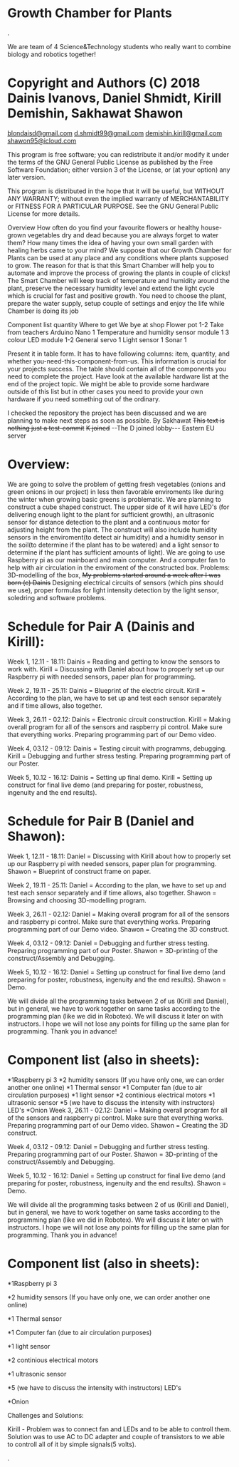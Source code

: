 # Growth Chamber for Plants
.

We are team of 4 Science&Technology students who really want to combine biology and robotics together!

# Copyright and Authors (C) 2018 Dainis Ivanovs, Daniel Shmidt, Kirill Demishin, Sakhawat Shawon
blondaisd@gmail.com
d.shmidt99@gmail.com
demishin.kirill@gmail.com
shawon95@icloud.com

This program is free software; you can redistribute it and/or modify it under the terms of the GNU General Public License as published by the Free Software Foundation; either version 3 of the License, or (at your option) any later version.

This program is distributed in the hope that it will be useful, but WITHOUT ANY WARRANTY; without even the implied warranty of MERCHANTABILITY or FITNESS FOR A PARTICULAR PURPOSE. See the
GNU General Public License for more details.

Overview
How often do you find your favourite flowers or healthy house-grown vegetables dry and dead because you are always forget to water them? How many times the idea of having your own small garden with healing herbs came to your mind? 
We suppose that our Growth Chamber for Plants can be used at any place and any conditions where plants supposed to grow. The reason for that is that this Smart Chamber will help you to automate and improve the process of growing the plants in couple of clicks!
The Smart Chamber will keep track of temperature and humidity around the plant, preserve the necessary humidity level and extend the light cycle which is crucial for fast and positive growth.
You need to choose the plant, prepare the water supply, setup couple of settings and enjoy the life while Chamber is doing its job

Component list
quantity
Where to get
We bye at shop
Flower pot
1-2
Take from teachers
Arduino Nano
1
Temperature and humidity sensor module
1
3 colour LED module
1-2
General servo
1
Light sensor
1
Sonar
1

Present it in table form. It has to have following columns: item, quantity, and whether you-need-this-component-from-us. This information is crucial for your projects success. The table should contain all of the components you need to complete the project. Have look at the available hardware list at the end of the project topic. We might be able to provide some hardware outside of this list but in other cases you need to provide your own hardware if you need something out of the ordinary.

I checked the repository the project has been discussed and we are planning to make next steps as soon as possible. By Sakhawat
~~This text is nothing just a test-commit~~
~~K joined~~
--The D joined lobby---
Eastern EU server


# Overview:
We are going to solve the problem of getting fresh vegetables (onions and green onions in our project)
in less then favorable enviroments like during the winter when growing basic greens is problematic.
We are planning to construct a cube shaped construct. The upper side of it will have LED's (for delivering enough light to the plant for sufficient growth),
an ultrasonic sensor for distance detection to the plant and a continuous motor for adjusting height from the plant.
The construct will also include humidity sensors in the enviroment(to detect air humidity) and a humidity sensor in the soil(to determine
if the plant has to be watered) and a light sensor to determine if the plant has sufficient amounts of light). We are going to use Raspberry pi as our mainboard and main computer.
And a computer fan to help with air circulation in the enviroment of the constructed box. Problems: 3D-modelling of the box, ~~My problems started around a week after I was born (c) Dainis~~
Designing electrical circuits of sensors (which pins should we use), proper formulas for light intensity detection by the light sensor, soledring and software problems. 

# Schedule for Pair A (Dainis and Kirill):


Week 1, 12.11 - 18.11: 
Dainis = Reading and getting to know the sensors to work with.
Kirill = Discussing with Daniel about how to properly set up our Raspberry pi with
needed sensors, paper plan for programming.

Week 2, 19.11 - 25.11: 
Dainis = Blueprint of the electric circuit.
Kirill = According to the plan, we have to set up and test each sensor separately and if time allows, also together.

Week 3, 26.11 - 02.12: 
Dainis = Electronic circuit construction.
Kirill = Making overall program for all of the sensors and raspberry pi control. Make sure that everything works.
Preparing programming part of our Demo video.

Week 4, 03.12 - 09.12: 
Dainis = Testing circuit with programms, debugging.
Kirill = Debugging and further stress testing. Preparing programming part of our Poster.

Week 5, 10.12 - 16.12:
Dainis = Setting up final demo.
Kirill = Setting up construct for final live demo (and preparing for poster, robustness, ingenuity and the end results).

# Schedule for Pair B (Daniel and Shawon):


Week 1, 12.11 - 18.11: 
Daniel = Discussing with Kirill about how to properly set up our Raspberry pi with
needed sensors, paper plan for programming.
Shawon = Blueprint of construct frame on paper.

Week 2, 19.11 - 25.11: 
Daniel = According to the plan, we have to set up and test each sensor separately and if time allows, also together.
Shawon = Browsing and choosing 3D-modelling program.

Week 3, 26.11 - 02.12: 
Daniel = Making overall program for all of the sensors and raspberry pi control. Make sure that everything works. Preparing
programming part of our Demo video.
Shawon = Creating the 3D construct.

Week 4, 03.12 - 09.12: 
Daniel = Debugging and further stress testing. Preparing programming part of our Poster.
Shawon = 3D-printing of the construct/Assembly and Debugging.

Week 5, 10.12 - 16.12: 
Daniel = Setting up construct for final live demo (and preparing for poster, robustness, ingenuity and the end results).
Shawon = Demo.

We will divide all the programming tasks between 2 of us (Kirill and Daniel), but in general,
we have to work together on same tasks according to the programming plan (like we did in Robotex). We will discuss it later on with instructors.
I hope we will not lose any points for filling up the same plan for programming. Thank you in advance! 

# Component list (also in sheets):

*1Raspberry pi 3
*2 humidity sensors (If you have only one, we can order another one online)
*1 Thermal sensor
*1 Computer fan (due to air circulation purposes)
*1 light sensor
*2 continious electrical motors
*1 ultrasonic sensor
*5 (we have to discuss the intensity with instructors) LED's
*Onion
Week 3, 26.11 - 02.12:
Daniel = Making overall program for all of the sensors and raspberry pi control. Make sure that everything works. Preparing
programming part of our Demo video.
Shawon = Creating the 3D construct.

Week 4, 03.12 - 09.12:
Daniel = Debugging and further stress testing. Preparing programming part of our Poster.
Shawon = 3D-printing of the construct/Assembly and Debugging.

Week 5, 10.12 - 16.12:
Daniel = Setting up construct for final live demo (and preparing for poster, robustness, ingenuity and the end results).
Shawon = Demo.

We will divide all the programming tasks between 2 of us (Kirill and Daniel), but in general,
we have to work together on same tasks according to the programming plan (like we did in Robotex). We will discuss it later on with instructors.
I hope we will not lose any points for filling up the same plan for programming. Thank you in advance!

# Component list (also in sheets):

*1Raspberry pi 3

*2 humidity sensors (If you have only one, we can order another one online)

*1 Thermal sensor

*1 Computer fan (due to air circulation purposes)

*1 light sensor

*2 continious electrical motors

*1 ultrasonic sensor

*5 (we have to discuss the intensity with instructors) LED's

*Onion

Challenges and Solutions:

Kirill - Problem was to connect fan and LEDs and to be able to controll them. Solution was to use AC to DC adapter and couple of transistors to we able to controll all of it by simple signals(5 volts).

.











